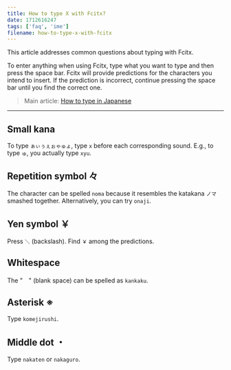 ```yaml
---
title: How to type X with Fcitx?
date: 1712616247
tags: ['faq', 'ime']
filename: how-to-type-x-with-fcitx
---
```


This article addresses common questions about typing with Fcitx.

To enter anything when using Fcitx,
type what you want to type and then press the space bar.
Fcitx will provide predictions for the characters you intend to insert.
If the prediction is incorrect,
continue pressing the space bar until you find the correct one.

> Main article: [How to type in Japanese](how-to-type-in-japanese.html)

****

## Small kana

To type `ぁぃぅぇぉゃゅょ`,
type `x` before each corresponding sound.
E.g., to type `ゅ`, you actually type `xyu`.

## Repetition symbol 々

The character can be spelled `noma`
because it resembles the katakana `ノマ` smashed together.
Alternatively, you can try `onaji`.

## Yen symbol ￥

Press `＼` (backslash). Find `￥` among the predictions.

## Whitespace

The "　" (blank space) can be spelled as `kankaku`.

## Asterisk ※

Type `komejirushi`.

## Middle dot ・

Type `nakaten` or `nakaguro`.
